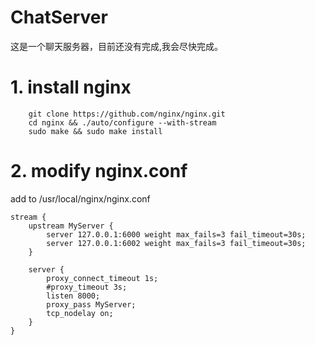 # ChatServer

这是一个聊天服务器，目前还没有完成,我会尽快完成。



# 1. install nginx   
```
    git clone https://github.com/nginx/nginx.git
    cd nginx && ./auto/configure --with-stream
    sudo make && sudo make install
```
# 2. modify nginx.conf

add to /usr/local/nginx/nginx.conf

```
stream {
    upstream MyServer {
        server 127.0.0.1:6000 weight max_fails=3 fail_timeout=30s;
        server 127.0.0.1:6002 weight max_fails=3 fail_timeout=30s;
    }

    server {
        proxy_connect_timeout 1s;
        #proxy_timeout 3s;
        listen 8000;
        proxy_pass MyServer;
        tcp_nodelay on;
    }
}

```
